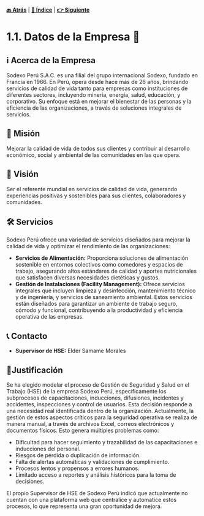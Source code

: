 [**🔙 Atrás**](../1.md) | [**📜 Índice**](../README.md) | [**👉 Siguiente**](../1.2/1.2.md)

# 1.1. Datos de la Empresa 🏢

## ℹ️ Acerca de la Empresa
Sodexo Perú S.A.C. es una filial del grupo internacional Sodexo, fundado en Francia en 1966. En Perú, opera desde hace más de 26 años, brindando servicios de calidad de vida tanto para empresas como instituciones de diferentes sectores, incluyendo minería, energía, salud, educación, y corporativo. Su enfoque está en mejorar el bienestar de las personas y la eficiencia de las organizaciones, a través de soluciones integrales de servicios.

## 🎯 Misión 
Mejorar la calidad de vida de todos sus clientes y contribuir al desarrollo económico, social y ambiental de las comunidades en las que opera.

## 🔭 Visión
Ser el referente mundial en servicios de calidad de vida, generando experiencias positivas y sostenibles para sus clientes, colaboradores y comunidades.

## 🛠️ Servicios
Sodexo Perú ofrece una variedad de servicios diseñados para mejorar la calidad de vida y optimizar el rendimiento de las organizaciones:
- **Servicios de Alimentación:** Proporciona soluciones de alimentación sostenible en entornos colectivos como comedores y espacios de trabajo, asegurando altos estándares de calidad y aportes nutricionales que satisfacen diversas necesidades dietéticas y gustos.
- **Gestión de Instalaciones (Facility Management):** Ofrece servicios integrales que incluyen limpieza y desinfección, mantenimiento técnico y de ingeniería, y servicios de saneamiento ambiental. Estos servicios están diseñados para garantizar un ambiente de trabajo seguro, cómodo y funcional, contribuyendo a la productividad y eficiencia operativa de las empresas. 

## 📞 Contacto
 - **Supervisor de HSE:** Elder Samame Morales

## 🧾Justificación
Se ha elegido modelar el proceso de Gestión de Seguridad y Salud en el Trabajo (HSE) de la empresa Sodexo Perú, específicamente los subprocesos de capacitaciones, inducciones, difusiones, incidentes y accidentes, inspecciones y control de usuarios. Esta decisión responde a una necesidad real identificada dentro de la organización.
Actualmente, la gestión de estos aspectos críticos para la seguridad operativa se realiza de manera manual, a través de archivos Excel, correos electrónicos y documentos físicos. Esto genera múltiples problemas como:
- Dificultad para hacer seguimiento y trazabilidad de las capacitaciones e inducciones del personal.
- Riesgos de pérdida o duplicación de información.
- Falta de alertas automáticas y validaciones de cumplimiento.
- Procesos lentos y propensos a errores humanos.
- Limitado acceso a reportes y análisis históricos para la toma de decisiones.

El propio Supervisor de HSE de Sodexo Perú indicó que actualmente no cuentan con una plataforma web que centralice y automatice estos procesos, lo que representa una gran oportunidad de mejora.
